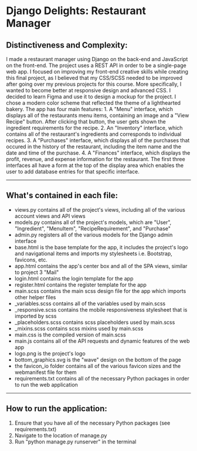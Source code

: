 # Django Delights: Restaurant Manager 

## Distinctiveness and Complexity:
I made a restaurant manager using Django on the back-end and JavaScript on the front-end. The project uses a REST API in order to be a single-page web app. I focused on improving my front-end creative skills while creating this final project, as I believed that my CSS/SCSS needed to be improved after going over my previous projects for this course. More specifically, I wanted to become better at responsive design and advanced CSS. I decided to learn Figma and use it to design a mockup for the project. I chose a modern color scheme that reflected the theme of a lighthearted bakery. The app has four main features: 1. A "Menu" interface, which displays all of the restaurants menu items, containing an image and a "View Recipe" button. After clicking that button, the user gets shown the ingredient requirements for the recipe. 2. An "Inventory" interface, which contains all of the restaurant's ingredients and corresponds to individual recipes. 3. A "Purchases" interface, which displays all of the purchases that occured in the history of the restaurant, including the item name and the date and time of the purchase. 4. A "Finances" interface, which displays the profit, revenue, and expense information for the restaurant. The first three interfaces all have a form at the top of the display area which enables the user to add database entries for that specific interface.

---

## What's contained in each file:
* views.py contains all of the project's views, including all of the various account views and API views
* models.py contains all of the project's models, which are "User", "Ingredient", "MenuItem", "RecipeRequirement", and "Purchase"
* admin.py registers all of the various models for the Django admin interface
* base.html is the base template for the app, it includes the project's logo and navigational items and imports my stylesheets i.e. Bootstrap, favicons, etc.
* app.html contains the app's center box and all of the SPA views, similar to project 3 "Mail"
* login.html contains the login template for the app
* register.html contains the register template for the app
* main.scss contains the main scss design file for the app which imports other helper files
* _variables.scss contains all of the variables used by main.scss
* _responsive.scss contains the mobile responsiveness stylesheet that is imported by scss
* _placeholders.scss contains scss placeholders used by main.scss
* _mixins.scss contains scss mixins used by main.scss
* main.css is the compiled version of main.scss
* main.js contains all of the API requests and dynamic features of the web app
* logo.png is the project's logo
* bottom_graphics.svg is the "wave" design on the bottom of the page
* the favicon_io folder contains all of the various favicon sizes and the webmanifest file for them
* requirements.txt contains all of the necessary Python packages in order to run the web application

---

## How to run the application:
1. Ensure that you have all of the necessary Python packages (see requirements.txt)
2. Navigate to the location of manage.py
3. Run "python manage.py runserver" in the terminal
